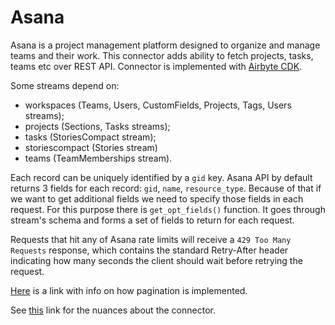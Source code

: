 # Asana

Asana is a project management platform designed to organize and manage teams and their work.
This connector adds ability to fetch projects, tasks, teams etc over REST API.
Connector is implemented with [Airbyte CDK](https://docs.airbyte.io/connector-development/cdk-python).

Some streams depend on:
- workspaces (Teams, Users, CustomFields, Projects, Tags, Users streams);
- projects (Sections, Tasks streams);
- tasks (StoriesCompact stream);
- storiescompact (Stories stream)
- teams (TeamMemberships stream).

Each record can be uniquely identified by a `gid` key.
Asana API by default returns 3 fields for each record: `gid`, `name`, `resource_type`.
Because of that if we want to get additional fields we need to specify those fields in each request.
For this purpose there is `get_opt_fields()` function.
It goes through stream's schema and forms a set of fields to return for each request.

Requests that hit any of Asana rate limits will receive a `429 Too Many Requests` response, which contains the standard Retry-After header indicating how many seconds the client should wait before retrying the request.

[Here](https://developers.asana.com/docs/pagination) is a link with info on how pagination is implemented.

See [this](https://docs.airbyte.io/integrations/sources/asana) link for the nuances about the connector.
